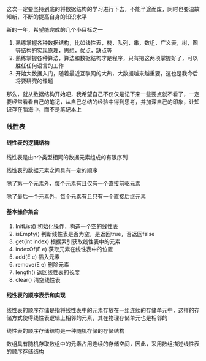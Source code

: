 这次一定要坚持到底的将数据结构的学习进行下去，不能半途而废，同时也要温故知新，不断的提高自身的知识水平

新的一年，希望能完成的几个小目标之一

1. 熟练掌握各种数据结构，比如线性表，栈，队列，串，数组，广义表，树，图等结构的实现原理，思想，优点，缺点等
2. 熟练掌握各种算法，算法和数据结构才是程序，只有把这两项掌握好了，可以胜任任何语言的工作
3. 开始大数据入门，随着最近互联网的大热，大数据越来越重要，这也是我今后将要研究的课题

那么，就从数据结构开始吧，我希望自己不仅仅是记下来一些要点就不看了，一定要经常看看自己的笔记，从自己总结的经验中得到思考，并加深自己的印象，让知识存在脑海中，而不是笔记本上

### 线性表

#### 线性表的逻辑结构

线性表是由n个类型相同的数据元素组成的有限序列

线性表的数据元素之间具有一定的顺序

除了第一个元素外，每个元素有且仅有一个直接前驱元素

除了最后一个元素外，每个元素有且只有一个直接后继元素

#### 基本操作集合

1. InitList() 初始化操作，构造一个空的线性表
2. isEmpty() 判断线性表是否为空，是返回true，否返回false
3. get(int index) 根据索引获取线性表中的元素
4. indexOf(E e) 获取元素在线性表中的位置
5. add(E e) 插入元素
6. remove(E e) 删除元素
7. length() 返回线性表的长度
8. clear() 清空线性表

#### 线性表的顺序表示和实现

线性表的顺序存储是指将线性表中的元素存放在一组连续的存储单元中，这样的存储方式使得线性表逻辑上相邻的元素，其在物理存储单元也是相邻的

线性表的顺序存储结构是一种随机存储的存储结构

数组具有随机存取数组中的元素占用连续的存储空间，因此，采用数组描述线性表的顺序存储结构

